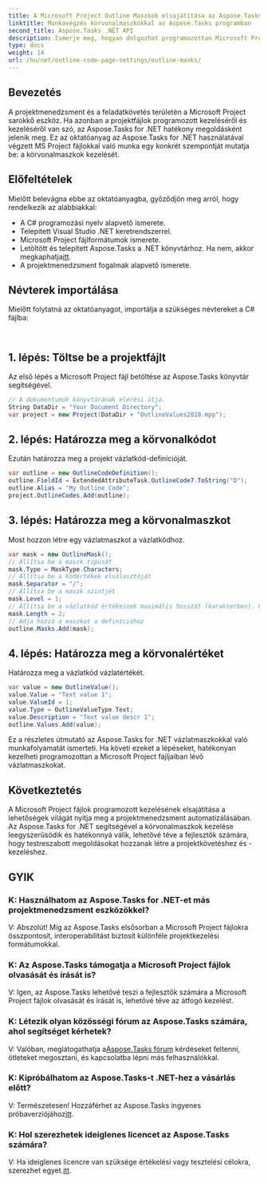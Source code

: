 ```yaml
---
title: A Microsoft Project Outline Maszkok elsajátítása az Aspose.Tasks programban
linktitle: Munkavégzés körvonalmaszkokkal az Aspose.Tasks programban
second_title: Aspose.Tasks .NET API
description: Ismerje meg, hogyan dolgozhat programozottan Microsoft Project fájlokkal az Aspose.Tasks for .NET használatával. Hatékonyan sajátítsa el a körvonalmaszkokat.
type: docs
weight: 14
url: /hu/net/outline-code-page-settings/outline-masks/
---
```

## Bevezetés
A projektmenedzsment és a feladatkövetés területén a Microsoft Project sarokkő eszköz. Ha azonban a projektfájlok programozott kezeléséről és kezeléséről van szó, az Aspose.Tasks for .NET hatékony megoldásként jelenik meg. Ez az oktatóanyag az Aspose.Tasks for .NET használatával végzett MS Project fájlokkal való munka egy konkrét szempontját mutatja be: a körvonalmaszkok kezelését.
## Előfeltételek
Mielőtt belevágna ebbe az oktatóanyagba, győződjön meg arról, hogy rendelkezik az alábbiakkal:
- A C# programozási nyelv alapvető ismerete.
- Telepített Visual Studio .NET keretrendszerrel.
- Microsoft Project fájlformátumok ismerete.
-  Letöltött és telepített Aspose.Tasks a .NET könyvtárhoz. Ha nem, akkor megkaphatja[itt](https://releases.aspose.com/tasks/net/).
- A projektmenedzsment fogalmak alapvető ismerete.
## Névterek importálása
Mielőtt folytatná az oktatóanyagot, importálja a szükséges névtereket a C# fájlba:
```csharp
    
```
## 1. lépés: Töltse be a projektfájlt
Az első lépés a Microsoft Project fájl betöltése az Aspose.Tasks könyvtár segítségével.
```csharp
// A dokumentumok könyvtárának elérési útja.
String DataDir = "Your Document Directory";
var project = new Project(DataDir + "OutlineValues2010.mpp");
```
## 2. lépés: Határozza meg a körvonalkódot
Ezután határozza meg a projekt vázlatkód-definícióját.
```csharp
var outline = new OutlineCodeDefinition();
outline.FieldId = ExtendedAttributeTask.OutlineCode7.ToString("D");
outline.Alias = "My Outline Code";
project.OutlineCodes.Add(outline);
```
## 3. lépés: Határozza meg a körvonalmaszkot
Most hozzon létre egy vázlatmaszkot a vázlatkódhoz.
```csharp
var mask = new OutlineMask();
// Állítsa be a maszk típusát
mask.Type = MaskType.Characters;
// Állítsa be a kódértékek elválasztóját
mask.Separator = "/";
// Állítsa be a maszk szintjét
mask.Level = 1;
// Állítsa be a vázlatkód értékeinek maximális hosszát (karakterben). 0, ha a hossz nincs megadva.
mask.Length = 2;
// Adja hozzá a maszkot a definícióhoz
outline.Masks.Add(mask);
```
## 4. lépés: Határozza meg a körvonalértéket
Határozza meg a vázlatkód vázlatértékét.
```csharp
var value = new OutlineValue();
value.Value = "Text value 1";
value.ValueId = 1;
value.Type = OutlineValueType.Text;
value.Description = "Text value descr 1";
outline.Values.Add(value);
```
Ez a részletes útmutató az Aspose.Tasks for .NET vázlatmaszkokkal való munkafolyamatát ismerteti. Ha követi ezeket a lépéseket, hatékonyan kezelheti programozottan a Microsoft Project fájljaiban lévő vázlatmaszkokat.

## Következtetés
A Microsoft Project fájlok programozott kezelésének elsajátítása a lehetőségek világát nyitja meg a projektmenedzsment automatizálásában. Az Aspose.Tasks for .NET segítségével a körvonalmaszkok kezelése leegyszerűsödik és hatékonnyá válik, lehetővé téve a fejlesztők számára, hogy testreszabott megoldásokat hozzanak létre a projektkövetéshez és -kezeléshez.
## GYIK
### K: Használhatom az Aspose.Tasks for .NET-et más projektmenedzsment eszközökkel?
V: Abszolút! Míg az Aspose.Tasks elsősorban a Microsoft Project fájlokra összpontosít, interoperabilitást biztosít különféle projektkezelési formátumokkal.
### K: Az Aspose.Tasks támogatja a Microsoft Project fájlok olvasását és írását is?
V: Igen, az Aspose.Tasks lehetővé teszi a fejlesztők számára a Microsoft Project fájlok olvasását és írását is, lehetővé téve az átfogó kezelést.
### K: Létezik olyan közösségi fórum az Aspose.Tasks számára, ahol segítséget kérhetek?
V: Valóban, meglátogathatja a[Aspose.Tasks fórum](https://forum.aspose.com/c/tasks/15) kérdéseket feltenni, ötleteket megosztani, és kapcsolatba lépni más felhasználókkal.
### K: Kipróbálhatom az Aspose.Tasks-t .NET-hez a vásárlás előtt?
 V: Természetesen! Hozzáférhet az Aspose.Tasks ingyenes próbaverziójához[itt](https://releases.aspose.com/).
### K: Hol szerezhetek ideiglenes licencet az Aspose.Tasks számára?
 V: Ha ideiglenes licencre van szüksége értékelési vagy tesztelési célokra, szerezhet egyet.[itt](https://purchase.aspose.com/temporary-license/).